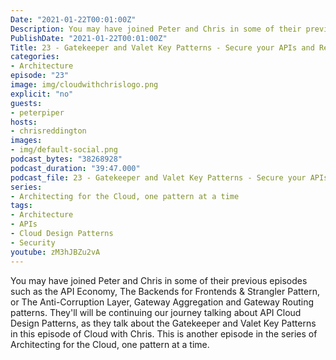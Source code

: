 ```yaml
---
Date: "2021-01-22T00:01:00Z"
Description: You may have joined Peter and Chris in some of their previous episodes such as the API Economy, The Backends for Frontends & Strangler Pattern, or The Anti-Corruption Layer, Gateway Aggregation and Gateway Routing patterns. They'll will be continuing our journey talking about API Cloud Design Patterns, as they talk about the Gatekeeper and Valet Key Patterns in this episode of Cloud with Chris. This is another episode in the series of Architecting for the Cloud, one pattern at a time.
PublishDate: "2021-01-22T00:01:00Z"
Title: 23 - Gatekeeper and Valet Key Patterns - Secure your APIs and Resources
categories:
- Architecture
episode: "23"
image: img/cloudwithchrislogo.png
explicit: "no"
guests:
- peterpiper
hosts:
- chrisreddington
images:
- img/default-social.png
podcast_bytes: "38268928"
podcast_duration: "39:47.000"
podcast_file: 23 - Gatekeeper and Valet Key Patterns - Secure your APIs and Resources.mp3
series:
- Architecting for the Cloud, one pattern at a time
tags:
- Architecture
- APIs
- Cloud Design Patterns
- Security
youtube: zM3hJBZu2vA
---
```

You may have joined Peter and Chris in some of their previous episodes such as the API Economy, The Backends for Frontends & Strangler Pattern, or The Anti-Corruption Layer, Gateway Aggregation and Gateway Routing patterns. They'll will be continuing our journey talking about API Cloud Design Patterns, as they talk about the Gatekeeper and Valet Key Patterns in this episode of Cloud with Chris. This is another episode in the series of Architecting for the Cloud, one pattern at a time.
